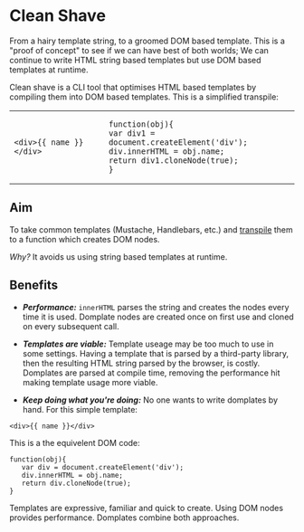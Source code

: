 # Clean Shave
From a hairy template string, to a groomed DOM based template.
This is a "proof of concept" to see if we can have best of both worlds; We can continue to write HTML string based templates but use DOM based templates at runtime.

Clean shave is a CLI tool that optimises HTML based templates by compiling them into DOM based templates. This is a simplified transpile:

<table>
<tr>
<td>
<pre>
<code>&lt;div&gt;{{ name }}&lt;/div&gt;</code>
</pre>
</td>
<td>
<pre>
<code>function(obj){
var div1 = document.createElement('div');
div.innerHTML = obj.name;
return div1.cloneNode(true);
}</code>
</pre>
</td>
</tr>
</table>

## Aim
To take common templates (Mustache, Handlebars, etc.) and [transpile](http://en.wikipedia.org/wiki/Source-to-source_compiler) them to a function which creates DOM nodes.

_Why?_ It avoids us using string based templates at runtime.

## Benefits
- ***Performance:*** `innerHTML` parses the string and creates the nodes every time it is used. Domplate nodes are created once on first use and cloned on every subsequent call.

- ***Templates are viable:*** Template useage may be too much to use in some settings. Having a template that is parsed by a third-party library, then the resulting HTML string parsed by the browser, is costly. Domplates are parsed at compile time, removing the performance hit making template usage more viable.

- ***Keep doing what you're doing:*** No one wants to write domplates by hand. For this simple template:
```
<div>{{ name }}</div>
```
This is a the equivelent DOM code:
```
function(obj){
   var div = document.createElement('div');
   div.innerHTML = obj.name;
   return div.cloneNode(true);
}
```
Templates are expressive, familiar and quick to create. Using DOM nodes provides performance. Domplates combine both approaches.